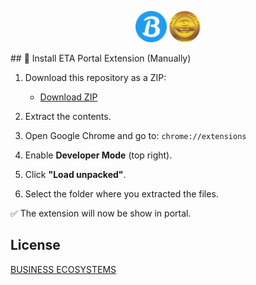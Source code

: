 <p align="center">
  <img src="https://raw.githubusercontent.com/MohamedIbrahimP/ETA-Extension/main/icons/BES48.png" width="50" />
  <img src="https://raw.githubusercontent.com/MohamedIbrahimP/ETA-Extension/main/icons/ETA-Logo.png" width="50" />
</p>
## 🔧 Install ETA Portal Extension (Manually)

1. Download this repository as a ZIP:
   - [Download ZIP](https://github.com/MohamedIbrahimP/ETA-Extension/archive/refs/heads/main.zip)
     
2. Extract the contents.

3. Open Google Chrome and go to: `chrome://extensions`

4. Enable **Developer Mode** (top right).

5. Click **"Load unpacked"**.

6. Select the folder where you extracted the files.

✅ The extension will now be show in portal.


## License

[BUSINESS ECOSYSTEMS](https://b-ecosystems.com/)
